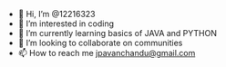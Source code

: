 - 👋 Hi, I’m @12216323
- 👀 I’m interested in coding
- 🌱 I’m currently learning basics of JAVA and PYTHON
- 💞️ I’m looking to collaborate on communities
- 📫 How to reach me jpavanchandu@gmail.com

<!---
12216323/12216323 is a ✨ special ✨ repository because its `README.md` (this file) appears on your GitHub profile.
You can click the Preview link to take a look at your changes.
--->
